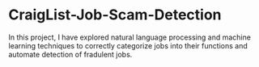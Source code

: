 # CraigList-Job-Scam-Detection
In this project, I have explored natural language processing and machine learning techniques to correctly categorize jobs into their functions and automate detection of fradulent jobs.
